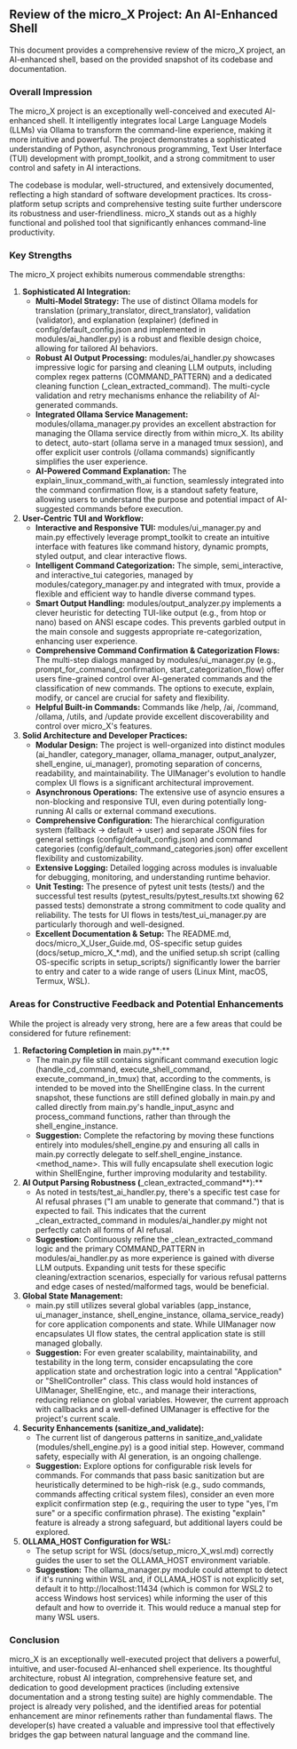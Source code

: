## **Review of the micro\_X Project: An AI-Enhanced Shell**

This document provides a comprehensive review of the micro\_X project, an AI-enhanced shell, based on the provided snapshot of its codebase and documentation.

### **Overall Impression**

The micro\_X project is an exceptionally well-conceived and executed AI-enhanced shell. It intelligently integrates local Large Language Models (LLMs) via Ollama to transform the command-line experience, making it more intuitive and powerful. The project demonstrates a sophisticated understanding of Python, asynchronous programming, Text User Interface (TUI) development with prompt\_toolkit, and a strong commitment to user control and safety in AI interactions.

The codebase is modular, well-structured, and extensively documented, reflecting a high standard of software development practices. Its cross-platform setup scripts and comprehensive testing suite further underscore its robustness and user-friendliness. micro\_X stands out as a highly functional and polished tool that significantly enhances command-line productivity.

### **Key Strengths**

The micro\_X project exhibits numerous commendable strengths:

1. **Sophisticated AI Integration:**  
   * **Multi-Model Strategy:** The use of distinct Ollama models for translation (primary\_translator, direct\_translator), validation (validator), and explanation (explainer) (defined in config/default\_config.json and implemented in modules/ai\_handler.py) is a robust and flexible design choice, allowing for tailored AI behaviors.  
   * **Robust AI Output Processing:** modules/ai\_handler.py showcases impressive logic for parsing and cleaning LLM outputs, including complex regex patterns (COMMAND\_PATTERN) and a dedicated cleaning function (\_clean\_extracted\_command). The multi-cycle validation and retry mechanisms enhance the reliability of AI-generated commands.  
   * **Integrated Ollama Service Management:** modules/ollama\_manager.py provides an excellent abstraction for managing the Ollama service directly from within micro\_X. Its ability to detect, auto-start (ollama serve in a managed tmux session), and offer explicit user controls (/ollama commands) significantly simplifies the user experience.  
   * **AI-Powered Command Explanation:** The explain\_linux\_command\_with\_ai function, seamlessly integrated into the command confirmation flow, is a standout safety feature, allowing users to understand the purpose and potential impact of AI-suggested commands before execution.  
2. **User-Centric TUI and Workflow:**  
   * **Interactive and Responsive TUI:** modules/ui\_manager.py and main.py effectively leverage prompt\_toolkit to create an intuitive interface with features like command history, dynamic prompts, styled output, and clear interactive flows.  
   * **Intelligent Command Categorization:** The simple, semi\_interactive, and interactive\_tui categories, managed by modules/category\_manager.py and integrated with tmux, provide a flexible and efficient way to handle diverse command types.  
   * **Smart Output Handling:** modules/output\_analyzer.py implements a clever heuristic for detecting TUI-like output (e.g., from htop or nano) based on ANSI escape codes. This prevents garbled output in the main console and suggests appropriate re-categorization, enhancing user experience.  
   * **Comprehensive Command Confirmation & Categorization Flows:** The multi-step dialogs managed by modules/ui\_manager.py (e.g., prompt\_for\_command\_confirmation, start\_categorization\_flow) offer users fine-grained control over AI-generated commands and the classification of new commands. The options to execute, explain, modify, or cancel are crucial for safety and flexibility.  
   * **Helpful Built-in Commands:** Commands like /help, /ai, /command, /ollama, /utils, and /update provide excellent discoverability and control over micro\_X's features.  
3. **Solid Architecture and Developer Practices:**  
   * **Modular Design:** The project is well-organized into distinct modules (ai\_handler, category\_manager, ollama\_manager, output\_analyzer, shell\_engine, ui\_manager), promoting separation of concerns, readability, and maintainability. The UIManager's evolution to handle complex UI flows is a significant architectural improvement.  
   * **Asynchronous Operations:** The extensive use of asyncio ensures a non-blocking and responsive TUI, even during potentially long-running AI calls or external command executions.  
   * **Comprehensive Configuration:** The hierarchical configuration system (fallback \-\> default \-\> user) and separate JSON files for general settings (config/default\_config.json) and command categories (config/default\_command\_categories.json) offer excellent flexibility and customizability.  
   * **Extensive Logging:** Detailed logging across modules is invaluable for debugging, monitoring, and understanding runtime behavior.  
   * **Unit Testing:** The presence of pytest unit tests (tests/) and the successful test results (pytest\_results/pytest\_results.txt showing 62 passed tests) demonstrate a strong commitment to code quality and reliability. The tests for UI flows in tests/test\_ui\_manager.py are particularly thorough and well-designed.  
   * **Excellent Documentation & Setup:** The README.md, docs/micro\_X\_User\_Guide.md, OS-specific setup guides (docs/setup\_micro\_X\_\*.md), and the unified setup.sh script (calling OS-specific scripts in setup\_scripts/) significantly lower the barrier to entry and cater to a wide range of users (Linux Mint, macOS, Termux, WSL).

### **Areas for Constructive Feedback and Potential Enhancements**

While the project is already very strong, here are a few areas that could be considered for future refinement:

1. **Refactoring Completion in** main.py**:**  
   * The main.py file still contains significant command execution logic (handle\_cd\_command, execute\_shell\_command, execute\_command\_in\_tmux) that, according to the comments, is intended to be moved into the ShellEngine class. In the current snapshot, these functions are still defined globally in main.py and called directly from main.py's handle\_input\_async and process\_command functions, rather than through the shell\_engine\_instance.  
   * **Suggestion:** Complete the refactoring by moving these functions entirely into modules/shell\_engine.py and ensuring all calls in main.py correctly delegate to self.shell\_engine\_instance.\<method\_name\>. This will fully encapsulate shell execution logic within ShellEngine, further improving modularity and testability.  
2. **AI Output Parsing Robustness (**\_clean\_extracted\_command**):**  
   * As noted in tests/test\_ai\_handler.py, there's a specific test case for AI refusal phrases ("I am unable to generate that command.") that is expected to fail. This indicates that the current \_clean\_extracted\_command in modules/ai\_handler.py might not perfectly catch all forms of AI refusal.  
   * **Suggestion:** Continuously refine the \_clean\_extracted\_command logic and the primary COMMAND\_PATTERN in modules/ai\_handler.py as more experience is gained with diverse LLM outputs. Expanding unit tests for these specific cleaning/extraction scenarios, especially for various refusal patterns and edge cases of nested/malformed tags, would be beneficial.  
3. **Global State Management:**  
   * main.py still utilizes several global variables (app\_instance, ui\_manager\_instance, shell\_engine\_instance, ollama\_service\_ready) for core application components and state. While UIManager now encapsulates UI flow states, the central application state is still managed globally.  
   * **Suggestion:** For even greater scalability, maintainability, and testability in the long term, consider encapsulating the core application state and orchestration logic into a central "Application" or "ShellController" class. This class would hold instances of UIManager, ShellEngine, etc., and manage their interactions, reducing reliance on global variables. However, the current approach with callbacks and a well-defined UIManager is effective for the project's current scale.  
4. **Security Enhancements (**sanitize\_and\_validate**):**  
   * The current list of dangerous patterns in sanitize\_and\_validate (modules/shell\_engine.py) is a good initial step. However, command safety, especially with AI generation, is an ongoing challenge.  
   * **Suggestion:** Explore options for configurable risk levels for commands. For commands that pass basic sanitization but are heuristically determined to be high-risk (e.g., sudo commands, commands affecting critical system files), consider an even more explicit confirmation step (e.g., requiring the user to type "yes, I'm sure" or a specific confirmation phrase). The existing "explain" feature is already a strong safeguard, but additional layers could be explored.  
5. **OLLAMA\_HOST Configuration for WSL:**  
   * The setup script for WSL (docs/setup\_micro\_X\_wsl.md) correctly guides the user to set the OLLAMA\_HOST environment variable.  
   * **Suggestion:** The ollama\_manager.py module could attempt to detect if it's running within WSL and, if OLLAMA\_HOST is not explicitly set, default it to http://localhost:11434 (which is common for WSL2 to access Windows host services) while informing the user of this default and how to override it. This would reduce a manual step for many WSL users.

### **Conclusion**

micro\_X is an exceptionally well-executed project that delivers a powerful, intuitive, and user-focused AI-enhanced shell experience. Its thoughtful architecture, robust AI integration, comprehensive feature set, and dedication to good development practices (including extensive documentation and a strong testing suite) are highly commendable. The project is already very polished, and the identified areas for potential enhancement are minor refinements rather than fundamental flaws. The developer(s) have created a valuable and impressive tool that effectively bridges the gap between natural language and the command line.